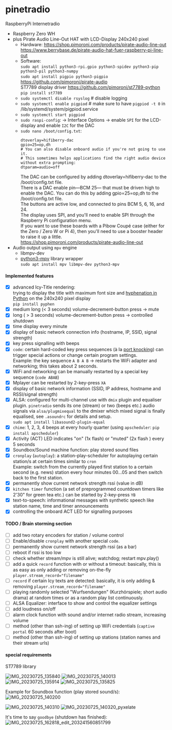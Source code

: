 # pinetradio
RaspberryPi Internetradio

* Raspberry Zero WH
* plus Pirate Audio Line-Out HAT with LCD-Display 240x240 pixel
  * Hardware: https://shop.pimoroni.com/products/pirate-audio-line-out  
  https://www.berrybase.de/pirate-audio-hat-fuer-raspberry-pi-line-out
  * Software:  
  `sudo apt install python3-rpi.gpio python3-spidev python3-pip python3-pil python3-numpy`  
  `sudo apt install pigpio python3-pigpio`  
  https://github.com/pimoroni/pirate-audio  
  ST7789 display driver https://github.com/pimoroni/st7789-python  
  `pip install st7789`
  * `sudo systemctl disable rsyslog` # disable logging
  * `sudo systemctl enable pigpiod` # make sure to have `pigpiod -t 0` in /lib/systemd/system/pigpiod.service
  * `sudo systemctl start pigpiod`
  * `sudo raspi-config`: → Interface Options → enable `SPI` for the LCD-display and enable `I2C` for the DAC
  * `sudo nano /boot/config.txt`:
    ```
    dtoverlay=hifiberry-dac
    gpio=25=op,dh
    # You can also disable onboard audio if you're not going to use it.
    # This sometimes helps applications find the right audio device without extra prompting:
    dtparam=audio=off
    ```
    The DAC can be configured by adding dtoverlay=hifiberry-dac to the /boot/config.txt file.  
    There is a DAC enable pin—BCM 25— that must be driven high to enable the DAC. You can do this by adding gpio=25=op,dh to the /boot/config.txt file.  
    The buttons are active low, and connected to pins BCM 5, 6, 16, and 24.  
    The display uses SPI, and you'll need to enable SPI through the Raspberry Pi configuration menu.  
    If you want to use these boards with a Pibow Coupé case (either for the Zero / Zero W or Pi 4), then you'll need to use a booster header to raise it up a little.  
    https://shop.pimoroni.com/products/pirate-audio-line-out
* Audio output using `mpv` engine
  * libmpv-dev
  * [python3-mpv](https://github.com/jaseg/python-mpv) library wrapper  
  ` sudo apt install mpv libmpv-dev python3-mpv `

#### Implemented features
- [x] advanced Icy-Title rendering:  
  trying to display the title with maximum font size and [hyphenation in Python](https://github.com/Kozea/Pyphen) on the 240x240 pixel display  
  `pip install pyphen`
- [x] medium long (< 3 seconds) volume-decrement-button press → mute
- [x] long ( > 3 seconds) volume-decrement-button press → controlled shutdown
- [x] time display every minute
- [x] display of basic network connection info (hostname, IP, SSID, signal strength)
- [x] key press signalling with beeps
- [x] `code`: certain hard-coded key press sequences (à la [port knocking](https://en.wikipedia.org/wiki/Port_knocking)) can trigger special actions or change certain program settings.  
  Example: the key sequence `A B A B` → restarts the WiFi adapter and networking; this takes about 2 seconds.
- [x] WiFi and networking can be manually restarted by a special key sequence (`code ABAB`)
- [x] Mplayer can be restarted by 2-key-press `XA` 
- [x] display of basic network information (SSID, IP address, hostname and RSSI/signal strength)
- [x] ALSA: configured for multi-channel use with `dmix` plugin and equaliser plugin. `pinetradio` sends its one (stream) or two (beeps etc.) audio signals via `alsa/plugmixequal` to the dmixer which mixed signal is finally equalised, see `.asoundrc` for details and setup.  
`sudo apt install libasound2-plugin-equal`
- [x] `chime`: 1, 2, 3, 4 beeps at every hourly quarter (using `apscheduler`: `pip install apscheduler`)
- [x] Activity (ACT) LED indicates "on" (1x flash) or "muted" (2x flash ) every 5 seconds
- [X] Soundbox/Sound machine function: play stored sound files 
- [x] `cronplay` (`autoplay`): a station-play-scheduler for autoplaying certain station/s at certain times similar to `cron`  
Example: switch from the currently played first station to a certain second (e.g. news) station every hour minutes 00…05 and then switch back to the first station.
- [X] permanently show current network strength rssi (value in dB)
- [x] `kitchen timer` function (a set of preprogrammed countdown timers like 2'30" for green tea etc.) can be started by 2-key-press `YB`
- [x] text-to-speech: informational messages with synthetic speech like station name, time and timer announcements 
- [x] controlling the onboard ACT LED for signalling purposes

#### TODO / Brain storming section

- [ ] add two rotary encoders for station / volume control
- [ ] Enable/disable `cronplay` with another special `code`.
- [ ] permanently show current network strength rssi (as a bar)
- [ ] reboot if rssi is too low
- [ ] check whether stream/mpv is still alive; watchdog; restart mpv.play()
- [ ] add a quick `record` function with or without a timeout: basically, this is as easy as only adding or removing on-the-fly `player.stream_record="filename"`
- [ ] `record` if certain Icy texts are detected: basically, it is only adding & removing `player.stream_record="filename"`
- [ ] playing randomly selected "Wurfsendungen" (Kurzhörspiele; short audio drama) at random times or as a random play list continuously.
- [ ] ALSA Equalizer: interface to show and control the equalizer settings
- [ ] add loudness on/off
- [ ] alarm clock function with sound and/or internet radio stream, increasing volume
- [ ] method (other than ssh-ing) of setting up WiFi credentials (`captive portal` 60 seconds after boot)
- [ ] method (other than ssh-ing) of setting up stations (station names and their stream urls)

#### special requirements

ST7789 library

![IMG_20230725_135840](https://github.com/Wikinaut/pinetradio/assets/1151915/f162a05a-f5a4-4932-a170-3500a65d41fc)
![IMG_20230725_140013](https://github.com/Wikinaut/pinetradio/assets/1151915/fdb11677-6a03-4492-b4d7-7b9d8328f64d)
![IMG_20230725_135914](https://github.com/Wikinaut/pinetradio/assets/1151915/730eeee9-a4cc-49a8-bcdc-015435f6a621)
![IMG_20230725_135825](https://github.com/Wikinaut/pinetradio/assets/1151915/8f711843-cfd5-4fad-94f0-c7d036789f70)

Example for Soundbox function (play stored sound/s):
![IMG_20230725_140200](https://github.com/Wikinaut/pinetradio/assets/1151915/6af0ea34-13c1-4ac0-b091-0662c8553f7e)

![IMG_20230725_140310](https://github.com/Wikinaut/pinetradio/assets/1151915/8a286525-d7e0-4c76-8f6e-d9183f5519eb)
![IMG_20230725_140320_pyxelate](https://github.com/Wikinaut/pinetradio/assets/1151915/3da61a90-ce56-4991-970f-830c2e808682)

It's time to say `goodbye` (shutdown has finished):
![IMG_20230725_162818_edit_203241560851799](https://github.com/Wikinaut/pinetradio/assets/1151915/54f533b8-15a6-443f-8d48-9f5d79695d9f)
